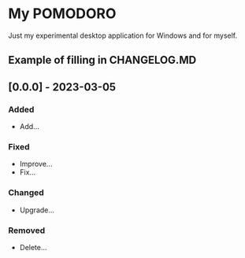 # My POMODORO
Just my experimental desktop application for Windows and for myself.

## Example of filling in CHANGELOG.MD

## [0.0.0] - 2023-03-05

### Added

- Add...

### Fixed

- Improve...
- Fix...

### Changed

- Upgrade...

### Removed

- Delete...
